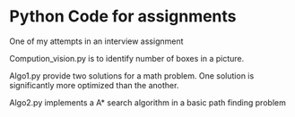 # Python Code for assignments
One of my attempts in an interview assignment

Compution_vision.py is to identify number of boxes in a picture.

Algo1.py provide two solutions for a math problem. One solution is significantly more optimized than the another.

Algo2.py implements a A* search algorithm in a basic path finding problem
